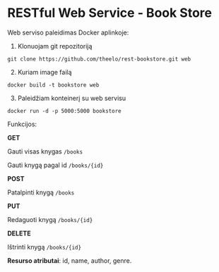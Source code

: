 # RESTful Web Service - Book Store

Web serviso paleidimas Docker aplinkoje:
1. Klonuojam git repozitoriją
```
git clone https://github.com/theelo/rest-bookstore.git web
```
2. Kuriam image failą
```
docker build -t bookstore web
```
3. Paleidžiam konteinerį su web servisu
```
docker run -d -p 5000:5000 bookstore
```
Funkcijos:

**GET**

Gauti visas knygas ```/books```

Gauti knygą pagal id ```/books/{id}```

**POST**

Patalpinti knygą ```/books```

**PUT**

Redaguoti knygą ```/books/{id}```

**DELETE**

Ištrinti knygą ```/books/{id}```


**Resurso atributai**: id, name, author, genre.

